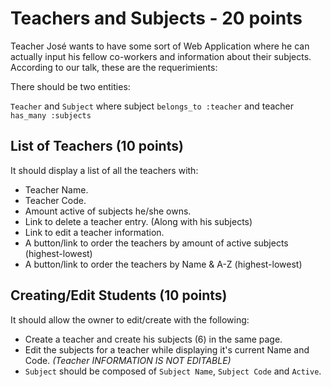 # Teachers and Subjects - 20 points

Teacher José wants to have some sort of Web Application where he can actually input his fellow co-workers and information about their subjects. According to our talk, these are the requerimients:

There should be two entities:

`Teacher` and `Subject` where subject `belongs_to :teacher` and teacher `has_many :subjects`

## List of Teachers (10 points)

It should display a list of all the teachers with:

- Teacher Name.
- Teacher Code.
- Amount active of subjects he/she owns.
- Link to delete a teacher entry. (Along with his subjects)
- Link to edit a teacher information.
- A button/link to order the teachers by amount of active subjects (highest-lowest)
- A button/link to order the teachers by Name & A-Z (highest-lowest)

## Creating/Edit Students (10 points)

It should allow the owner to edit/create with the following:

- Create a teacher and create his subjects (6) in the same page.
- Edit the subjects for a teacher while displaying it's current Name and Code. *(Teacher INFORMATION IS NOT EDITABLE)*
- `Subject` should be composed of `Subject Name`, `Subject Code` and `Active`.
